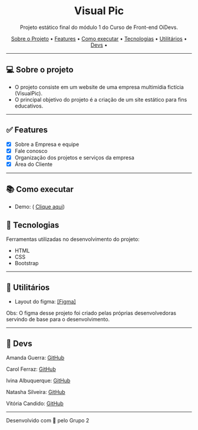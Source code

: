 <h1 align="center">Visual Pic</h1>

<p align="center">Projeto estático final do módulo 1 do Curso de Front-end OiDevs. </p>

<p align="center">
  <a href="#computer-sobre-o-projeto">Sobre o Projeto</a> •
  <a href="#white_check_mark-features">Features</a> •
  <a href="#books-como-executar">Como executar</a> •
  <a href="#hammer-tecnologias">Tecnologias</a> •
  <a href="#hammer-utilitários">Utilitários</a> •
   <a href="#rocket-devs">Devs</a> •
</p>

---

## :computer: Sobre o projeto

- O projeto consiste em um website de uma empresa multimídia fictícia (VisualPic).
- O principal objetivo do projeto é a criação de um site estático para fins educativos.

---

## :white_check_mark: Features
- [x] Sobre a Empresa e equipe
- [x] Fale conosco
- [x] Organização dos projetos e serviços da empresa
- [x] Área do Cliente

---

## :books: Como executar

- Demo: ( <a href="https://vi-lcandido.github.io/projeto-estatico-final-oidevs/">Clique aqui</a>)

## :hammer: Tecnologias

Ferramentas utilizadas no desenvolvimento do projeto:

- HTML
- CSS
- Bootstrap

---

## :hammer: Utilitários

- Layout do figma: <a href="https://www.figma.com/file/mCrNI8yvDehcIFUb8abTJa/OiDevs---Projeto-Final?node-id=0%3A1" >[Figma]</a> 

Obs: O figma desse projeto foi criado pelas próprias desenvolvedoras servindo de base para o desenvolvimento.

---

## :rocket: Devs
  <p>Amanda Guerra:  <a href="https://github.com/amaendoas">GitHub</a></p>
  <p>Carol Ferraz: <a href="https://github.com/carolferraz">GitHub</b></sub></a><p> 
   <p>Ivina Albuquerque: <a href="https://github.com/Ivina-als">GitHub</b></sub></a><p> 
  <p>Natasha Silveira: <a href="https://github.com/natashasilveira">GitHub</b></sub></a></p>
  <p>Vitória Candido: <a href="https://github.com/vi-lcandido">GitHub</b></sub></a><p>
 

---
Desenvolvido com 💜 pelo Grupo 2
